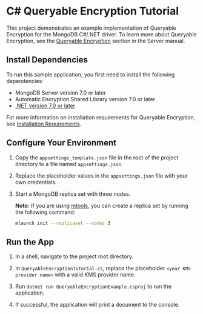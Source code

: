 # C# Queryable Encryption Tutorial

This project demonstrates an example implementation of Queryable Encryption
for the MongoDB C#/.NET driver. To learn more about Queryable Encryption, see the
[Queryable Encryption](https://www.mongodb.com/docs/manual/core/queryable-encryption/)
section in the Server manual.

## Install Dependencies

To run this sample application, you first need to install the following
dependencies:

- MongoDB Server version 7.0 or later
- Automatic Encryption Shared Library version 7.0 or later
- [.NET version 7.0 or later](https://dotnet.microsoft.com/en-us/download/dotnet)

For more information on installation requirements for Queryable Encryption, see
[Installation Requirements](https://www.mongodb.com/docs/manual/core/queryable-encryption/install/#std-label-qe-install).

## Configure Your Environment

1. Copy the `appsettings_template.json` file in the root of the project directory to a file named `appsettings.json`.

2. Replace the placeholder values in the `appsettings.json` file with your own credentials.

3. Start a MongoDB replica set with three nodes.

   **Note:** If you are using [mtools](https://github.com/rueckstiess/mtools),
   you can create a replica set by running the following command:

   ```sh
   mlaunch init --replicaset --nodes 3
   ```

## Run the App

1. In a shell, navigate to the project root directory.

2. In `QueryableEncryptionTutorial.cs`, replace the placeholder `<your KMS
provider name>` with a valid KMS provider name.

3. Run `dotnet run QueryableEncryptionExample.csproj` to run the application.

4. If successful, the application will print a document to the console.
